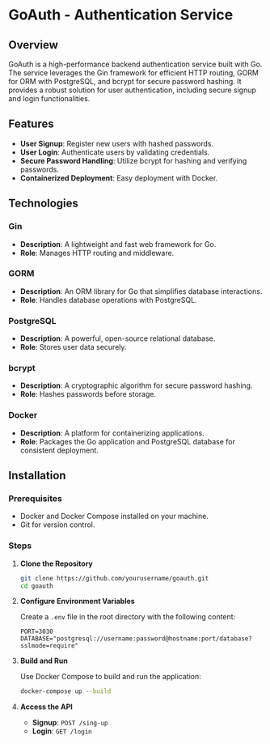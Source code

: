 # GoAuth - Authentication Service

## Overview

GoAuth is a high-performance backend authentication service built with Go. The service leverages the Gin framework for efficient HTTP routing, GORM for ORM with PostgreSQL, and bcrypt for secure password hashing. It provides a robust solution for user authentication, including secure signup and login functionalities.

## Features

- **User Signup**: Register new users with hashed passwords.
- **User Login**: Authenticate users by validating credentials.
- **Secure Password Handling**: Utilize bcrypt for hashing and verifying passwords.
- **Containerized Deployment**: Easy deployment with Docker.

## Technologies

### Gin
- **Description**: A lightweight and fast web framework for Go.
- **Role**: Manages HTTP routing and middleware.

### GORM
- **Description**: An ORM library for Go that simplifies database interactions.
- **Role**: Handles database operations with PostgreSQL.

### PostgreSQL
- **Description**: A powerful, open-source relational database.
- **Role**: Stores user data securely.

### bcrypt
- **Description**: A cryptographic algorithm for secure password hashing.
- **Role**: Hashes passwords before storage.

### Docker
- **Description**: A platform for containerizing applications.
- **Role**: Packages the Go application and PostgreSQL database for consistent deployment.

## Installation

### Prerequisites

- Docker and Docker Compose installed on your machine.
- Git for version control.

### Steps

1. **Clone the Repository**

    ```bash
    git clone https://github.com/yourusername/goauth.git
    cd goauth
    ```

2. **Configure Environment Variables**

   Create a `.env` file in the root directory with the following content:

    ```env
    PORT=3030
    DATABASE="postgresql://username:password@hostname:port/database?sslmode=require"
    ```

3. **Build and Run**

    Use Docker Compose to build and run the application:

    ```bash
    docker-compose up --build
    ```

4. **Access the API**

   - **Signup**: `POST /sing-up`
   - **Login**: `GET /login`


